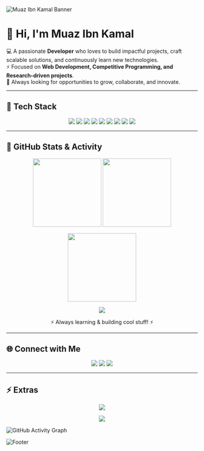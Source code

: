 <!-- Profile Banner -->
![Muaz Ibn Kamal Banner](https://capsule-render.vercel.app/api?type=waving&color=0:00C9FF,100:92FE9D&height=200&section=header&text=Muaz%20Ibn%20Kamal%20&fontSize=40&fontColor=ffffff&animation=fadeIn&fontAlignY=35)

# 👋 Hi, I'm Muaz Ibn Kamal  

💻 A passionate **Developer** who loves to build impactful projects, craft scalable solutions, and continuously learn new technologies.  
⚡ Focused on **Web Development, Competitive Programming, and Research-driven projects**.  
🌱 Always looking for opportunities to grow, collaborate, and innovate.  

---

## 🚀 Tech Stack  
<p align="center">
  <img src="https://img.shields.io/badge/C-00599C?style=for-the-badge&logo=c&logoColor=white" />
  <img src="https://img.shields.io/badge/C++-00599C?style=for-the-badge&logo=cplusplus&logoColor=white" />
  <img src="https://img.shields.io/badge/Python-3776AB?style=for-the-badge&logo=python&logoColor=white" />
  <img src="https://img.shields.io/badge/JavaScript-F7DF1E?style=for-the-badge&logo=javascript&logoColor=black" />
  <img src="https://img.shields.io/badge/React-61DAFB?style=for-the-badge&logo=react&logoColor=black" />
  <img src="https://img.shields.io/badge/Node.js-339933?style=for-the-badge&logo=node.js&logoColor=white" />
  <img src="https://img.shields.io/badge/TailwindCSS-06B6D4?style=for-the-badge&logo=tailwindcss&logoColor=white" />
  <img src="https://img.shields.io/badge/MySQL-4479A1?style=for-the-badge&logo=mysql&logoColor=white" />
  <img src="https://img.shields.io/badge/Git-F05032?style=for-the-badge&logo=git&logoColor=white" />
</p>

---

## 🚀 GitHub Stats & Activity  

<p align="center">
  <img src="https://github-readme-stats.vercel.app/api?username=Muaz-Ibn-Kamal&show_icons=true&theme=tokyonight&hide_border=true&count_private=true&include_all_commits=true" height="180"/>
  <img src="https://github-readme-stats.vercel.app/api/top-langs/?username=Muaz-Ibn-Kamal&layout=compact&theme=tokyonight&hide_border=true" height="180" />
</p>

<p align="center">
  <img src="https://github-readme-streak-stats.herokuapp.com/?user=Muaz-Ibn-Kamal&theme=tokyonight&hide_border=true" height="180"/>
</p>

<p align="center">
  <img src="https://github-profile-trophy.vercel.app/?username=Muaz-Ibn-Kamal&theme=tokyonight&no-frame=true&row=1&column=7" />
</p>

<p align="center">⚡ Always learning & building cool stuff! ⚡</p>

---

## 🌐 Connect with Me  
<p align="center">
  <a href="mailto:muazibnkamal8@gmail.com"><img src="https://img.shields.io/badge/Gmail-D14836?style=for-the-badge&logo=gmail&logoColor=white"></a>
  <a href="https://www.facebook.com/muazibnkamal.alif.18"><img src="https://img.shields.io/badge/Facebook-1877F2?style=for-the-badge&logo=facebook&logoColor=white"></a>
  <a href="https://www.instagram.com/muaz_ibn_kamal/"><img src="https://img.shields.io/badge/Instagram-E4405F?style=for-the-badge&logo=instagram&logoColor=white"></a>
</p>

---

## ⚡ Extras  
<p align="center">
  <img src="https://komarev.com/ghpvc/?username=Muaz-Ibn-Kamal&style=for-the-badge&color=brightgreen" />
</p>

<p align="center">
  <a href="https://git.io/typing-svg">
    <img src="https://readme-typing-svg.herokuapp.com?font=Fira+Code&size=22&duration=4000&pause=1000&color=00C9FF&center=true&vCenter=true&width=500&lines=Full+Stack+Developer;Competitive+Programmer;Tech+Enthusiast;Always+Learning+%26+Building" />
  </a>
</p>

![GitHub Activity Graph](https://github-readme-activity-graph.vercel.app/graph?username=Muaz-Ibn-Kamal&theme=react-dark)

<!-- Footer Banner -->
![Footer](https://capsule-render.vercel.app/api?type=waving&color=0:92FE9D,100:00C9FF&height=100&section=footer)

